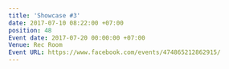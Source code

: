 ```yaml
---
title: 'Showcase #3'
date: 2017-07-10 08:22:00 +07:00
position: 48
Event date: 2017-07-20 00:00:00 +07:00
Venue: Rec Room
Event URL: https://www.facebook.com/events/474865212862915/
---
```


